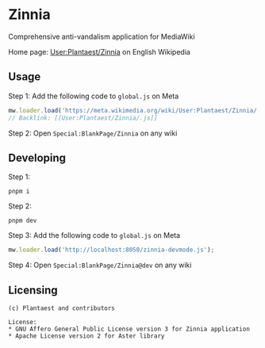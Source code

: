# Zinnia

Comprehensive anti-vandalism application for MediaWiki

Home page: [User:Plantaest/Zinnia](https://en.wikipedia.org/wiki/User:Plantaest/Zinnia) on English Wikipedia

## Usage

Step 1: Add the following code to `global.js` on Meta

```js
mw.loader.load('https://meta.wikimedia.org/wiki/User:Plantaest/Zinnia/.js?action=raw&ctype=text/javascript');
// Backlink: [[User:Plantaest/Zinnia/.js]]
```

Step 2: Open `Special:BlankPage/Zinnia` on any wiki

## Developing

Step 1:

```
pnpm i
```

Step 2:

```
pnpm dev
```

Step 3: Add the following code to `global.js` on Meta

```js
mw.loader.load('http://localhost:8050/zinnia-devmode.js');
```

Step 4: Open `Special:BlankPage/Zinnia@dev` on any wiki

## Licensing

```
(c) Plantaest and contributors

License:
* GNU Affero General Public License version 3 for Zinnia application
* Apache License version 2 for Aster library
```
